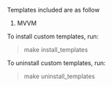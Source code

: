 Templates included are as follow 

1. MVVM

To install custom templates, run:

> make install_templates

To uninstall custom templates, run:

> make uninstall_templates
